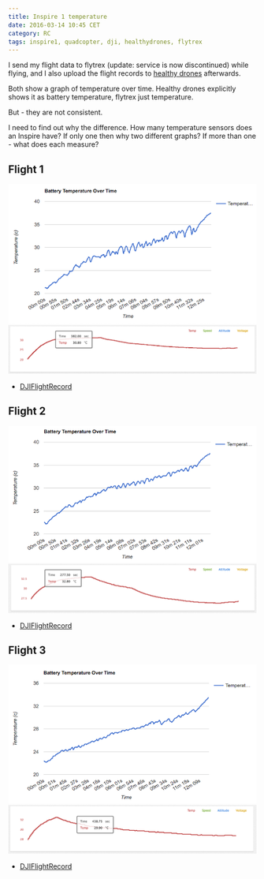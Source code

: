 ```yaml
---
title: Inspire 1 temperature
date: 2016-03-14 10:45 CET
category: RC
tags: inspire1, quadcopter, dji, healthydrones, flytrex
---
```


I send my flight data to flytrex (update: service is now discontinued) while flying, and I also upload the flight records to [healthy drones](https://healthydrones.com/) afterwards.

Both show a graph of temperature over time. Healthy drones explicitly shows it as battery temperature, flytrex just temperature.

But - they are not consistent.

I need to find out why the difference. How many temperature sensors does an Inspire have? If only one then why two different graphs? If more than one - what does each measure?

## Flight 1

![Flight 1 - Healthy Drones](HealthyDrones1.png 'Flight 1 - Healthy Drones')
![Flight 1 - Flytrex](Flytrex1.png 'Flight 1 - Flytrex')

- [DJIFlightRecord](DJIFlightRecord1.txt)

## Flight 2

![Flight 2 - Healthy Drones](HealthyDrones2.png 'Flight 2 - Healthy Drones')
![Flight 2 - Flytrex](Flytrex2.png 'Flight 2 - Flytrex')

- [DJIFlightRecord](DJIFlightRecord2.txt)

## Flight 3

![Flight 3 - Healthy Drones](HealthyDrones3.png 'Flight 3 - Healthy Drones')
![Flight 3 - Flytrex](Flytrex3.png 'Flight 3 - Flytrex')

- [DJIFlightRecord](DJIFlightRecord3.txt)
